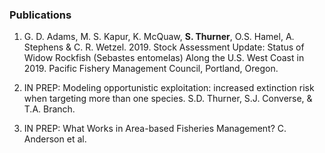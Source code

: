 ### Publications

1. G. D. Adams, M. S. Kapur, K. McQuaw, **S. Thurner**, O.S. Hamel, A. Stephens & C. R. Wetzel. 2019. Stock Assessment Update: Status of Widow Rockfish (Sebastes entomelas) Along the U.S. West Coast in 2019. Pacific Fishery Management Council, Portland, Oregon.

2. IN PREP: Modeling opportunistic exploitation: increased extinction risk when targeting more than one species. S.D. Thurner, S.J. Converse, & T.A. Branch.

3. IN PREP: What Works in Area-based Fisheries Management? C. Anderson et al.
